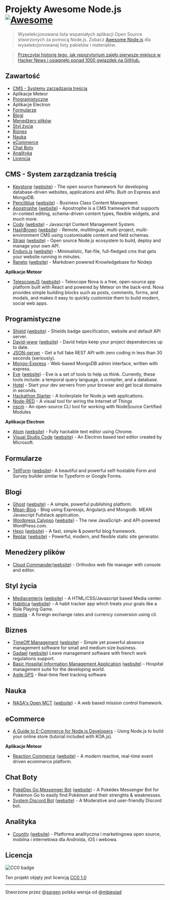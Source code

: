 # Projekty Awesome Node.js [![Awesome](https://cdn.rawgit.com/sindresorhus/awesome/d7305f38d29fed78fa85652e3a63e154dd8e8829/media/badge.svg)](https://github.com/sindresorhus/awesome)

>Wyselekcjonowana lista wspaniałych aplikacji Open Source stworzonych za pomocą Node.js. Zobacz [Awesome Node.js](https://github.com/sindresorhus/awesome-nodejs)
dla wyselekcjonowanej listy pakietów i materiałów.

> [Przeczytaj historię tego, jak repozytorium zajęło pierwsze miejsce w Hacker News i osiągnęło ponad 1000 gwiazdek na GitHub.](https://medium.com/@vdeturckheim/the-story-of-how-i-got-first-place-on-hacker-news-and-got-1000-stars-on-github-9dc9e63ef829#.1v4b51fvs)

## Zawartość
* [CMS - Systemy zarządzania treścią](#cms---system-zarz%C4%85dzania-tre%C5%9Bci%C4%85)
* Aplikacje Meteor
* [Programistyczne](#programistyczne)
* Aplikacje Electron
* [Formularze](#formularze)
* [Blogi](#blogi)
* [Menedżery plików](#menedżery-plików)
* [Styl życia](#styl-życia)
* [Biznes](#biznes)
* [Nauka](#nauka)
* [eCommerce](#ecommerce)
* [Chat Boty](#chat-boty)
* [Analityka](#analityka)
* [Licencja](#licencja)


## CMS - System zarządzania treścią

* [Keystone](https://github.com/keystonejs/keystone) ([website](http://keystonejs.com/)) - The open source framework for developing database-driven websites, applications and APIs. Built on Express and MongoDB.
* [Pencilblue](https://github.com/pencilblue/pencilblue) ([website](https://pencilblue.org/)) - Business Class Content Management.
* [Apostrophe](https://github.com/punkave/apostrophe) ([website](http://apostrophecms.org/)) - Apostrophe is a CMS framework that supports in-context editing, schema-driven content types, flexible widgets, and much more.
* [Cody](https://github.com/jcoppieters/cody/) ([website](http://cody-cms.org/en/)) - Javascript Content Management System.
* [HashBrown](https://github.com/Putaitu/hashbrown-cms/) ([website](http://hashbrown.rocks/)) - Remote, multilingual, multi-project, multi-environment CMS using customisable content and field schemas.
* [Strapi](https://github.com/strapi/strapi) ([website](http://strapi.io)) - Open source Node.js ecosystem to build, deploy and manage your own API.
* [Enduro.js](https://github.com/Gottwik/enduro) ([website](http://endurojs.com)) - Minimalistic, flat-file, full-fledged cms that gets your website running in minutes.
* [Raneto](https://github.com/gilbitron/Raneto) ([website](http://raneto.com/)) - Markdown powered Knowledgebase for Nodejs

**Aplikacje Meteor**
* [TelescopeJS](https://github.com/TelescopeJS/Telescope) ([website](http://www.telescopeapp.org)) - Telescope Nova is a free, open-source app platform built with React and powered by Meteor on the back-end. Nova provides simple building blocks such as posts, comments, forms, and modals, and makes it easy to quickly customize them to build modern, social web apps.


## Programistyczne

* [Shield](https://github.com/badges/shields) ([website](http://shields.io/)) - Shields badge specification, website and default API server.
* [David-www](https://github.com/alanshaw/david-www) ([website](https://david-dm.org/)) - David helps keep your project dependencies up to date.
* [JSON-server](https://github.com/typicode/json-server) - Get a full fake REST API with zero coding in less than 30 seconds (seriously).
* [Mongo-Express](https://github.com/mongo-express/mongo-express) - Web-based MongoDB admin interface, written with express.
* [Eve](https://github.com/witheve/Eve) ([website](http://witheve.com/)) - Eve is a set of tools to help us think. Currently, these tools include: a temporal query language, a compiler, and a database.
* [Hotel](https://github.com/typicode/hotel) - Start your dev servers from your browser and get local domains in seconds.
* [Hackathon Starter](https://github.com/sahat/hackathon-starter) - A boilerplate for Node.js web applications.
* [Node-RED](https://github.com/node-red/node-red) - A visual tool for wiring the Internet of Things
* [nscm](https://github.com/nodesource/nscm) - An open-source CLI tool for working with NodeSource Certified Modules

**Aplikacje Electron**

* [Atom](https://github.com/atom/atom) ([website](https://atom.io/)) - Fully hackable text editor using Chrome.
* [Visual Studio Code](https://github.com/Microsoft/vscode) ([website](https://code.visualstudio.com/)) - An Electron based text editor created by Microsoft.

## Formularze

* [TellForm](https://github.com/whitef0x0/tellform) ([website](https://tellform.com))- A beautiful and powerful self-hostable Form and Survey builder similar to Typeform or Google Forms.

## Blogi

* [Ghost](https://github.com/TryGhost/Ghost) ([website](https://ghost.org/)) - A simple, powerful publishing platform.
* [Mean-Blog](https://github.com/DimitriMikadze/Mean-Blog) - Blog using Expressjs, Angularjs and Mongodb. MEAN Javascript Fullstack application.
* [Wordpress Calypso](https://github.com/Automattic/wp-calypso) ([website](https://developer.wordpress.com/calypso/)) - The new JavaScript- and API-powered WordPress.com.
* [Hexo](https://github.com/hexojs/hexo) ([website](https://hexo.io/)) - A fast, simple & powerful blog framework.
* [Reptar](https://github.com/reptar/reptar) ([website](http://reptar.github.io/)) - Powerful, modern, and flexible static site generator.

## Menedżery plików

* [Cloud Commander](https://github.com/coderaiser/cloudcmd)([website](https://cloudcmd.io)) - Orthodox web file manager with console and editor.

## Styl życia

* [Mediacenterjs](https://github.com/jansmolders86/mediacenterjs) ([website](http://mediacenterjs.com/)) - A HTML/CSS/Javascript based Media center.
* [Habitica](https://github.com/HabitRPG/habitica) ([website](https://habitica.com/static/front)) - A habit tracker app which treats your goals like a Role Playing Game.
* [moeda](https://github.com/thompsonemerson/moeda) - A foreign exchange rates and currency conversion using cli.

## Biznes

* [TimeOff Management](https://github.com/timeoff-management/application) ([website](http://timeoff.management/)) - Simple yet powerful absence management software for small and medium size business.
* [Gadael](https://github.com/gadael/gadael) ([website](http://www.gadael.org)) Leave management software with french work regulations support.
* [Basic Hospital Information Management Application](https://github.com/IMA-WorldHealth/bhima-2.X) ([website](https://bhi.ma/)) - Hospital management suite for the developing world.
* [Agile GPS](https://github.com/llambda/agilegps) - Real-time fleet tracking software

## Nauka

* [NASA's Open MCT](https://github.com/nasa/openmct) ([website](https://nasa.github.io/openmct/)) - A web based mission control framework.

## eCommerce

* [A Guide to E-Commerce for Node.js Developers](https://snipcart.com/blog/node-js-ecommerce-koa-js-tutorial) - Using Node.js to build your online store (tutorial included with KOA.js).

**Aplikacje Meteor**

* [Reaction Commerce](https://github.com/reactioncommerce/reaction) ([website](https://reactioncommerce.com/)) - A modern reactive, real-time event driven ecommerce platform.

## Chat Boty

* [PokéDex Go Messenger Bot](https://github.com/zwacky/pokedex-go) ([website](https://www.facebook.com/PokedexGo/)) - A Pokédex Messenger Bot for Pokémon Go to easily find Pokémon and their strenghts & weaknesses.
* [System Discord Bot](https://github.com/shiigehiro/System) ([website](https://shiigehiro.github.io/system)) - A Moderative and user-friendly Discord bot. 
 
## Analityka

* [Countly](https://github.com/countly/countly-server) ([website](http://count.ly)) - Platforma analityczna i marketingowa open source, mobilna i internetowa dla Androida, iOS i webowa.


## Licencja

![CC0 badge](https://upload.wikimedia.org/wikipedia/commons/f/f9/CC-Zero-badge.svg)

Ten projekt objęty jest licencją [CC0 1.0](https://creativecommons.org/publicdomain/zero/1.0/)

________________________________________________
Stworzone przez @[sqreen](https://github.com/sqreen) polska wersja od @[mbiesiad](https://github.com/mbiesiad)

